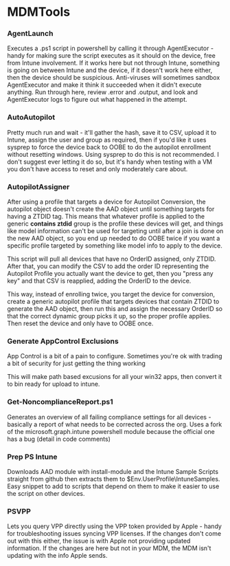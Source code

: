 # MDMTools #
### AgentLaunch ##
Executes a .ps1 script in powershell by calling it through AgentExecutor - handy for making sure the script executes as it should on the device, free from Intune involvement. If it works here but not through Intune, something is going on between Intune and the device, if it doesn't work here either, then the device should be suspicious. Anti-viruses will sometimes sandbox AgentExecutor and make it think it succeeded when it didn't execute anything. Run through here, review .error and .output, and look and AgentExecutor logs to figure out what happened in the attempt.

### AutoAutopilot ##
Pretty much run and wait - it'll gather the hash, save it to CSV, upload it to Intune, assign the user and group as required, then if you'd like it uses sysprep to force the device back to OOBE to do the autopilot enrollment without resetting windows. Using sysprep to do this is not recommended. I don't suggest ever letting it do so, but it's handy when testing with a VM you don't have access to reset and only moderately care about.

### AutopilotAssigner ###
After using a profile that targets a device for Autopilot Conversion, the autopilot object doesn't create the AAD object until something targets for having a ZTDID tag. This means that whatever profile is applied to the generic **contains ztdid** group is the profile these devices will get, and things like model information can't be used for targeting until after a join is done on the new AAD object, so you end up needed to do OOBE twice if you want a specific profile targeted by something like model info to apply to the device.

This script will pull all devices that have no OrderID assigned, only ZTDID. After that, you can modify the CSV to add the order ID representing the Autopilot Profile you actually want the device to get, then you "press any key" and that CSV is reapplied, adding the OrderID to the device.

This way, instead of enrolling twice, you target the device for conversion, create a generic autopilot profile that targets devices that contain ZTDID to generate the AAD object, then run this and assign the necessary OrderID so that the correct dynamic group picks it up, so the proper profile applies. Then reset the device and only have to OOBE once.

### Generate AppControl Exclusions
App Control is a bit of a pain to configure. Sometimes you're ok with trading a bit of security for just getting the thing working

This will make path based excusions for all your win32 apps, then convert it to bin ready for upload to intune.

### Get-NoncomplianceReport.ps1
Generates an overview of all failing compliance settings for all devices - basically a report of what needs to be corrected across the org. Uses a fork of the microsoft.graph.intune powershell module because the official one has a bug (detail in code comments)

### Prep PS Intune

Downloads AAD module with install-module and the Intune Sample Scripts straight from github then extracts them to $Env.UserProfile\IntuneSamples. Easy snippet to add to scripts that depend on them to make it easier to use the script on other devices.

### PSVPP ##
Lets you query VPP directly using the VPP token provided by Apple - handy for troubleshooting issues syncing VPP licenses. If the changes don't come out with this either, the issue is with Apple not providing updated information. If the changes are here but not in your MDM, the MDM isn't updating with the info Apple sends.
